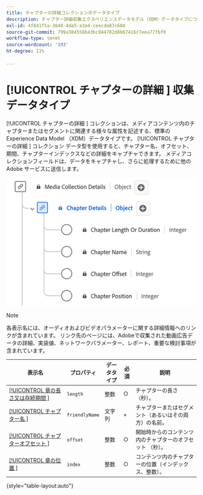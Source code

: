 ```yaml
---
title: チャプターの詳細コレクションのデータタイプ
description: チャプター詳細収集エクスペリエンスデータモデル（XDM）データタイプについて説明します。
exl-id: 4f841f5a-3840-4da5-a3a4-ceecde87c684
source-git-commit: 799a384556b43bc844782d8b67416c7eea77fbf0
workflow-type: tm+mt
source-wordcount: '193'
ht-degree: 11%

---
```


# [!UICONTROL  チャプターの詳細 ] 収集データタイプ

[!UICONTROL  チャプターの詳細 ] コレクションは、メディアコンテンツ内のチャプターまたはセグメントに関連する様々な属性を記述する、標準の Experience Data Model （XDM）データタイプです。 [!UICONTROL  チャプターの詳細 ] コレクション データ型を使用すると、チャプター名、オフセット、期間、チャプターインデックスなどの詳細をキャプチャできます。 メディアコレクションフィールドは、データをキャプチャし、さらに処理するために他のAdobe サービスに送信します。

![ チャプター詳細コレクションのデータタイプを示す図。](../images/data-types/chapter-details-collection.png)

>[!NOTE]
>
>各表示名には、オーディオおよびビデオパラメーターに関する詳細情報へのリンクが含まれています。 リンク先のページには、Adobeで収集された動画広告データの詳細、実装値、ネットワークパラメーター、レポート、重要な検討事項が含まれています。

| 表示名 | プロパティ | データタイプ | 必須 | 説明 |
|-------------------------------------------------------------------------------------------------------------------------------------------------------------------------|---------------|-----------|----------|---------------------------------------------------|
| [[!UICONTROL  章の長さ又は存続期間 ]](https://experienceleague.adobe.com/docs/media-analytics/using/implementation/variables/chapter-parameters.html#chapter-length) | `length` | 整数 | ○ | チャプターの長さ（秒）。 |
| [[!UICONTROL  チャプター名 ]](https://experienceleague.adobe.com/docs/media-analytics/using/implementation/variables/chapter-parameters.html#chapter-name) | `friendlyName` | 文字列 | × | チャプターまたはセグメント（あるいはその両方）の名前。 |
| [[!UICONTROL  チャプターオフセット ]](https://experienceleague.adobe.com/docs/media-analytics/using/implementation/variables/chapter-parameters.html#chapter-offset) | `offset` | 整数 | ○ | 開始時からのコンテンツ内のチャプターのオフセット （秒）。 |
| [[!UICONTROL  章の位置 ]](https://experienceleague.adobe.com/docs/media-analytics/using/implementation/variables/chapter-parameters.html#chapter-position) | `index` | 整数 | ○ | コンテンツ内のチャプターの位置（インデックス、整数）。 |

{style="table-layout:auto"}
